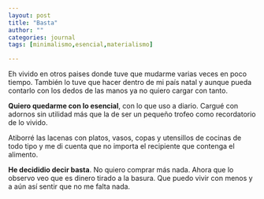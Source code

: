 ```yaml
---
layout: post
title: "Basta"
author: ""
categories: journal
tags: [minimalismo,esencial,materialismo]

---
```




Eh vivido en otros paises donde tuve que mudarme varias veces en poco tiempo. También lo tuve que hacer dentro de mi país natal y aunque pueda contarlo con los dedos de las manos ya no quiero cargar con tanto.

**Quiero quedarme con lo esencial**, con lo que uso a diario. Cargué con adornos sin utilidad más que la de ser un pequeño trofeo como recordatorio de lo vivido.

Atiborré las lacenas con platos, vasos, copas y utensillos de cocinas de todo tipo y me di cuenta que no importa el recipiente que contenga el alimento.

**He decididio decir basta**. No quiero comprar más nada. Ahora que lo observo veo que es dinero tirado a la basura. Que puedo vivir con menos y a aún así sentir que no me falta nada.

